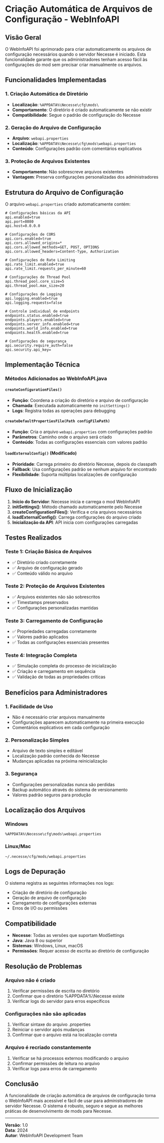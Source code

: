 # Criação Automática de Arquivos de Configuração - WebInfoAPI

## Visão Geral

O WebInfoAPI foi aprimorado para criar automaticamente os arquivos de configuração necessários quando o servidor Necesse é iniciado. Esta funcionalidade garante que os administradores tenham acesso fácil às configurações do mod sem precisar criar manualmente os arquivos.

## Funcionalidades Implementadas

### 1. Criação Automática de Diretório
- **Localização**: `%APPDATA%\Necesse\cfg\mods\`
- **Comportamento**: O diretório é criado automaticamente se não existir
- **Compatibilidade**: Segue o padrão de configuração do Necesse

### 2. Geração do Arquivo de Configuração
- **Arquivo**: `webapi.properties`
- **Localização**: `%APPDATA%\Necesse\cfg\mods\webapi.properties`
- **Conteúdo**: Configurações padrão com comentários explicativos

### 3. Proteção de Arquivos Existentes
- **Comportamento**: Não sobrescreve arquivos existentes
- **Vantagem**: Preserva configurações personalizadas dos administradores

## Estrutura do Arquivo de Configuração

O arquivo `webapi.properties` criado automaticamente contém:

```properties
# Configurações básicas da API
api.enabled=true
api.port=8080
api.host=0.0.0.0

# Configurações de CORS
api.cors.enabled=true
api.cors.allowed_origins=*
api.cors.allowed_methods=GET, POST, OPTIONS
api.cors.allowed_headers=Content-Type, Authorization

# Configurações de Rate Limiting
api.rate_limit.enabled=true
api.rate_limit.requests_per_minute=60

# Configurações de Thread Pool
api.thread_pool.core_size=5
api.thread_pool.max_size=20

# Configurações de Logging
api.logging.enabled=true
api.logging.requests=false

# Controle individual de endpoints
endpoints.status.enabled=true
endpoints.players.enabled=true
endpoints.server_info.enabled=true
endpoints.world_info.enabled=true
endpoints.health.enabled=true

# Configurações de segurança
api.security.require_auth=false
api.security.api_key=
```

## Implementação Técnica

### Métodos Adicionados ao WebInfoAPI.java

#### `createConfigurationFiles()`
- **Função**: Coordena a criação do diretório e arquivo de configuração
- **Chamada**: Executada automaticamente no `initSettings()`
- **Logs**: Registra todas as operações para debugging

#### `createDefaultPropertiesFile(Path configFilePath)`
- **Função**: Cria o arquivo `webapi.properties` com configurações padrão
- **Parâmetros**: Caminho onde o arquivo será criado
- **Conteúdo**: Todas as configurações essenciais com valores padrão

#### `loadExternalConfig()` (Modificado)
- **Prioridade**: Carrega primeiro do diretório Necesse, depois do classpath
- **Fallback**: Usa configurações padrão se nenhum arquivo for encontrado
- **Flexibilidade**: Suporta múltiplas localizações de configuração

## Fluxo de Inicialização

1. **Início do Servidor**: Necesse inicia e carrega o mod WebInfoAPI
2. **initSettings()**: Método chamado automaticamente pelo Necesse
3. **createConfigurationFiles()**: Verifica e cria arquivos necessários
4. **loadExternalConfig()**: Carrega configurações do arquivo criado
5. **Inicialização da API**: API inicia com configurações carregadas

## Testes Realizados

### Teste 1: Criação Básica de Arquivos
- ✅ Diretório criado corretamente
- ✅ Arquivo de configuração gerado
- ✅ Conteúdo válido no arquivo

### Teste 2: Proteção de Arquivos Existentes
- ✅ Arquivos existentes não são sobrescritos
- ✅ Timestamps preservados
- ✅ Configurações personalizadas mantidas

### Teste 3: Carregamento de Configuração
- ✅ Propriedades carregadas corretamente
- ✅ Valores padrão aplicados
- ✅ Todas as configurações essenciais presentes

### Teste 4: Integração Completa
- ✅ Simulação completa do processo de inicialização
- ✅ Criação e carregamento em sequência
- ✅ Validação de todas as propriedades críticas

## Benefícios para Administradores

### 1. Facilidade de Uso
- Não é necessário criar arquivos manualmente
- Configurações aparecem automaticamente na primeira execução
- Comentários explicativos em cada configuração

### 2. Personalização Simples
- Arquivo de texto simples e editável
- Localização padrão conhecida do Necesse
- Mudanças aplicadas na próxima reinicialização

### 3. Segurança
- Configurações personalizadas nunca são perdidas
- Backup automático através do sistema de versionamento
- Valores padrão seguros para produção

## Localização dos Arquivos

### Windows
```
%APPDATA%\Necesse\cfg\mods\webapi.properties
```

### Linux/Mac
```
~/.necesse/cfg/mods/webapi.properties
```

## Logs de Depuração

O sistema registra as seguintes informações nos logs:

- Criação de diretório de configuração
- Geração de arquivo de configuração
- Carregamento de configurações externas
- Erros de I/O ou permissões

## Compatibilidade

- **Necesse**: Todas as versões que suportam ModSettings
- **Java**: Java 8 ou superior
- **Sistemas**: Windows, Linux, macOS
- **Permissões**: Requer acesso de escrita ao diretório de configuração

## Resolução de Problemas

### Arquivo não é criado
1. Verificar permissões de escrita no diretório
2. Confirmar que o diretório %APPDATA%\Necesse existe
3. Verificar logs do servidor para erros específicos

### Configurações não são aplicadas
1. Verificar sintaxe do arquivo .properties
2. Reiniciar o servidor após mudanças
3. Confirmar que o arquivo está na localização correta

### Arquivo é recriado constantemente
1. Verificar se há processos externos modificando o arquivo
2. Confirmar permissões de leitura no arquivo
3. Verificar logs para erros de carregamento

## Conclusão

A funcionalidade de criação automática de arquivos de configuração torna o WebInfoAPI mais acessível e fácil de usar para administradores de servidor Necesse. O sistema é robusto, seguro e segue as melhores práticas de desenvolvimento de mods para Necesse.

---

**Versão**: 1.0  
**Data**: 2024  
**Autor**: WebInfoAPI Development Team